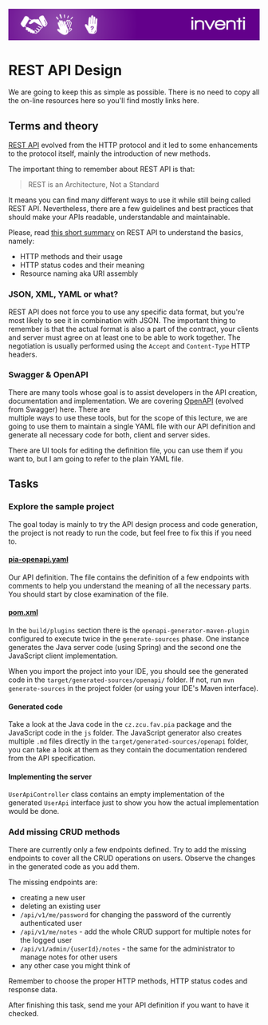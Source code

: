 ![Inventi](../img/inventi.png)

# REST API Design

We are going to keep this as simple as possible. There is no need to
copy all the on-line resources here so you'll find mostly links here.

## Terms and theory

[REST API](https://restfulapi.net/) evolved from the HTTP protocol
and it led to some enhancements to the protocol itself, mainly
the introduction of new methods.

The important thing to remember about REST API is that:

> REST is an Architecture, Not a Standard

It means you can find many different ways to use it while still
being called REST API. Nevertheless, there are a few guidelines and best
practices that should make your APIs readable, understandable and maintainable.

Please, read [this short summary](https://stoplight.io/blog/rest-api-standards-do-they-even-exist/)
on REST API to understand the basics, namely:

* HTTP methods and their usage
* HTTP status codes and their meaning
* Resource naming aka URI assembly

### JSON, XML, YAML or what?

REST API does not force you to use any specific data format, but you're most likely
to see it in combination with JSON. The important thing to remember is
that the actual format is also a part of the contract, your clients and server must
agree on at least one to be able to work together. The negotiation is usually
performed using the `Accept` and `Content-Type` HTTP headers.

### Swagger & OpenAPI

There are many tools whose goal is to assist developers in the API creation, documentation
and implementation. We are covering 
[OpenAPI](https://swagger.io/specification/) (evolved from Swagger) here. There are  
multiple ways to use these tools, but for the scope of this lecture, we are going to 
use them to maintain a single YAML file with our API definition and generate all
necessary code for both, client and server sides.

There are UI tools for editing the definition file, you can use them if you want to, 
but I am going to refer to the plain YAML file.

## Tasks

### Explore the sample project

The goal today is mainly to try the API design process and code generation,
the project is not ready to run the code, but feel free to fix this if you need to.

#### [pia-openapi.yaml](openapi/pia-openapi.yaml)

Our API definition. The file contains the definition of a few endpoints with
comments to help you understand the meaning of all the necessary parts. You should 
start by close examination of the file. 

#### [pom.xml](pom.xml)

In the `build/plugins` section there is the `openapi-generator-maven-plugin`
configured to execute twice in the `generate-sources` phase. One instance generates
the Java server code (using Spring) and the second one the JavaScript client implementation.

When you import the project into your IDE, you should see the generated code in the 
`target/generated-sources/openapi/` folder. If not, run `mvn generate-sources` in the 
project folder (or using your IDE's Maven interface).

#### Generated code

Take a look at the Java code in the `cz.zcu.fav.pia` package and the JavaScript code 
in the `js` folder. The JavaScript generator also creates multiple `.md` files directly
in the `target/generated-sources/openapi` folder, you can take a look at them as they 
contain the documentation rendered from the API specification.

#### Implementing the server

`UserApiController` class contains an empty implementation of the generated `UserApi`
interface just to show you how the actual implementation would be done.

### Add missing CRUD methods

There are currently only a few endpoints defined. Try to add the missing endpoints
to cover all the CRUD operations on users. Observe the changes in the generated code
as you add them.

The missing endpoints are:

* creating a new user
* deleting an existing user
* `/api/v1/me/password` for changing the password of the currently authenticated user
* `/api/v1/me/notes` - add the whole CRUD support for multiple notes for the logged 
user
* `/api/v1/admin/{userId}/notes` - the same for the administrator to manage notes for 
other users
* any other case you might think of

Remember to choose the proper HTTP methods, HTTP status codes and response data.

After finishing this task, send me your API definition if you want to have it checked.
